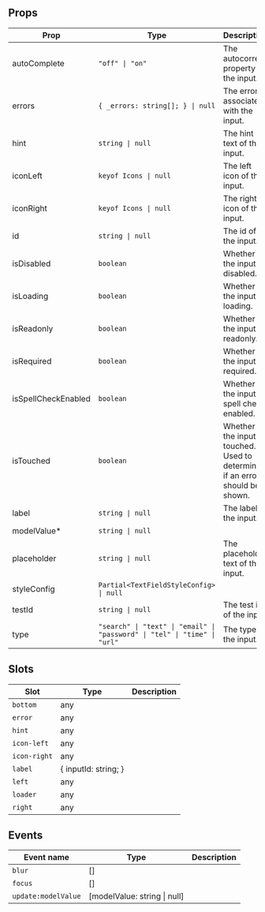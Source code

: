 <!-- This file is automatically generated, do not edit manually. -->


## Props

| Prop | Type | Description | Default |
| ---- | ---- | ----------- | ------- |
| autoComplete | `"off" \| "on"` | The autocorrect property of the input. |  |
| errors | `{ _errors: string[]; } \| null` | The errors associated with the input. |  |
| hint | `string \| null` | The hint text of the input. |  |
| iconLeft | `keyof Icons \| null` | The left icon of the input. |  |
| iconRight | `keyof Icons \| null` | The right icon of the input. |  |
| id | `string \| null` | The id of the input. |  |
| isDisabled | `boolean` | Whether the input is disabled. |  |
| isLoading | `boolean` | Whether the input is loading. |  |
| isReadonly | `boolean` | Whether the input is readonly. |  |
| isRequired | `boolean` | Whether the input is required. |  |
| isSpellCheckEnabled | `boolean` | Whether the input is spell check enabled. |  |
| isTouched | `boolean` | Whether the input is touched. Used to determine if an error should be shown. |  |
| label | `string \| null` | The label of the input. |  |
| modelValue* | `string \| null` |  |  |
| placeholder | `string \| null` | The placeholder text of the input. |  |
| styleConfig | `Partial<TextFieldStyleConfig> \| null` |  |  |
| testId | `string \| null` | The test id of the input. |  |
| type | `"search" \| "text" \| "email" \| "password" \| "tel" \| "time" \| "url"` | The type of the input. |  |


## Slots

| Slot | Type | Description |
| --------- | ---- | ----------- |
| `bottom` | any |  |
| `error` | any |  |
| `hint` | any |  |
| `icon-left` | any |  |
| `icon-right` | any |  |
| `label` | \{ inputId: string; \} |  |
| `left` | any |  |
| `loader` | any |  |
| `right` | any |  |


## Events

| Event name | Type | Description |
| ---------- | ---- | ----------- |
| `blur` | [] |  |
| `focus` | [] |  |
| `update:modelValue` | [modelValue: string \| null] |  |

